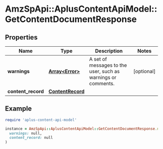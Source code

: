 # AmzSpApi::AplusContentApiModel::GetContentDocumentResponse

## Properties

| Name | Type | Description | Notes |
| ---- | ---- | ----------- | ----- |
| **warnings** | [**Array&lt;Error&gt;**](Error.md) | A set of messages to the user, such as warnings or comments. | [optional] |
| **content_record** | [**ContentRecord**](ContentRecord.md) |  |  |

## Example

```ruby
require 'aplus-content-api-model'

instance = AmzSpApi::AplusContentApiModel::GetContentDocumentResponse.new(
  warnings: null,
  content_record: null
)
```

